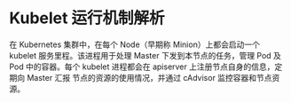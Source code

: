 # Kubelet 运行机制解析

在 Kubernetes 集群中，在每个 Node（早期称 Minion）上都会启动一个 kubelet 服务里程。该进程用于处理 Master 下发到本节点的任务，管理 Pod 及 Pod 中的容器。每个 kubelet 进程都会在 apiserver 上注册节点自身的信息，定期向 Master 汇报 节点的资源的使用情况，并通过 cAdvisor 监控容器和节点资源。
